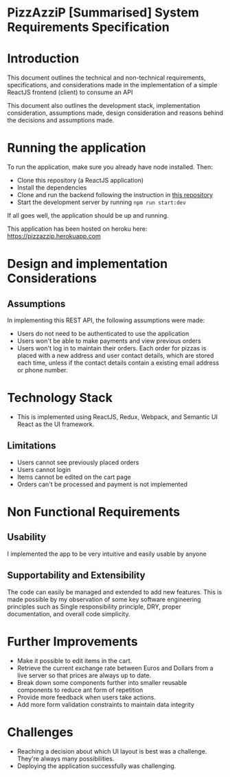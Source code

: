 # PizzAzziP [Summarised] System Requirements Specification

# Introduction
This document outlines the technical and non-technical requirements, specifications, and considerations made in the implementation
 of a simple ReactJS frontend (client) to consume an API
 
This document also outlines the development stack, implementation consideration, assumptions made, design consideration and reasons behind the decisions and assumptions made.

# Running the application
To run the application, make sure you already have node installed. Then:
- Clone this repository (a ReactJS application) 
- Install the dependencies
- Clone and run the backend following the instruction in [this repository](https://github.com/TeyimPila/pizzazzip-api)
- Start the development server by running `npm run start:dev`

If all goes well, the application should be up and running.

This application has been hosted on heroku here: https://pizzazzip.herokuapp.com

# Design and implementation Considerations

## Assumptions
In implementing this REST API, the following assumptions were made:

- Users do not need to be authenticated to use the application
- Users won't be able to make payments and view previous orders
- Users won't log in to maintain their orders. Each order for pizzas is placed with a new address and user contact details, which are stored each time, unless if the contact details contain a existing email address or phone number.

# Technology Stack
- This is implemented using ReactJS, Redux, Webpack, and Semantic UI React as the UI framework.


## Limitations
- Users cannot see previously placed orders
- Users cannot login
- Items cannot be edited on the cart page
- Orders can't be processed and payment is not implemented

# Non Functional Requirements
## Usability
I implemented the app to be very intuitive and easily usable by anyone

## Supportability and Extensibility
The code can easily be managed and extended to add new features. This is made possible by my
observation of some key software engineering principles such as Single responsibility principle, DRY,
proper documentation, and overall code simplicity.

# Further Improvements
- Make it possible to edit items in the cart.
- Retrieve the current exchange rate between Euros and Dollars from a live server so that prices are always up to date.
- Break down some components further into smaller reusable components to reduce ant form of repetition
- Provide more feedback when users take actions.
- Add more form validation constraints to maintain data integrity

# Challenges
- Reaching a decision about which UI layout is best was a challenge. They're always many possibilities.
- Deploying the application successfully was challenging.
